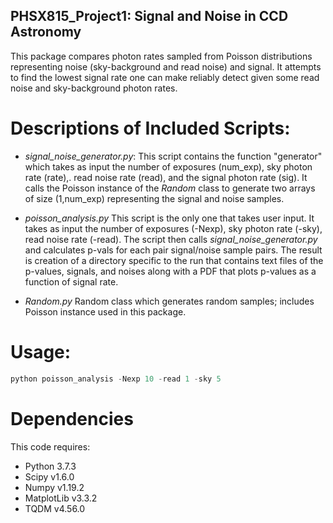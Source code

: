 ## PHSX815_Project1: Signal and Noise in CCD Astronomy

This package compares photon rates sampled from Poisson distributions representing noise (sky-background and read noise) and signal. It attempts to find the lowest signal rate one can make reliably detect given some read noise and sky-background photon rates.

# Descriptions of Included Scripts:

* *signal_noise_generator.py*: This script contains the function "generator" which takes as input the number of exposures (num_exp), sky photon rate (rate),. read noise rate (read), and the signal photon rate (sig).
It calls the Poisson instance of the *Random* class to generate two arrays of size (1,num_exp) representing the signal and noise samples.

* *poisson_analysis.py* This script is the only one that takes user input. It takes as input the number of exposures (-Nexp), sky photon rate (-sky), read noise rate (-read). The script then calls *signal_noise_generator.py* and calculates p-vals for each pair signal/noise sample pairs. The result is creation of a directory specific to the run that contains text files of the p-values, signals, and noises along with a PDF that plots p-values as a function of signal rate. 

* *Random.py* Random class which generates random samples; includes Poisson instance used in this package.
# Usage:

```python
python poisson_analysis -Nexp 10 -read 1 -sky 5
```

# Dependencies 

This code requires:

* Python 3.7.3
* Scipy v1.6.0
* Numpy v1.19.2
* MatplotLib v3.3.2
* TQDM v4.56.0

